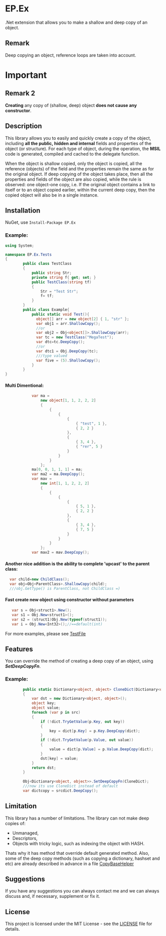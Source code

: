 # EP.Ex
.Net extension that allows you to make a shallow and deep copy of an object.

## Remark
Deep copying an object, reference loops are taken into account.

# Important
## Remark 2
**Creating** any copy of (shallow, deep) object **does not cause any constructor**.

## Description
This library allows you to easily and quickly create a copy of the object, including **all the public, hidden and internal** fields and properties of the object (or structure).
For each type of object, during the operation, the **MSIL** code is generated, compiled and cached to the delegate function.

When the object is shallow copied, only the object is copied, all the reference (objects) of the field and the properties remain the same as for the original object. 
If deep copying of the object takes place, then all the properties and fields of the object are also copied, while the rule is observed: one object-one copy, i.e. If the original object contains a link to itself or to an object copied earlier, within the current deep copy, then the copied object will also be in a single instance.

## Installation
NuGet, use
`Install-Package EP.Ex`

### Example:
```csharp
using System;

namespace EP.Ex.Tests
{
        public class TestClass
        {
            public string Str;
            private string f{ get; set; }
            public TestClass(string tf)
            {
                Str = "Test Str";
                f= tf;
            }
        }
        public class Example{
            public static void Test(){
              object[] arr = new object[2] { 1, "str" };
              var obj1 = arr.ShallowCopy();
              //or
              var obj2 = Obj<object[]>.ShallowCopy(arr);
              var tc = new TestClass("MegaTest");
              var dtc=tc.DeepCopy();
              //or
              var dtc1 = Obj.DeepCopy(tc);
              ///type valued
              var five = (5).ShallowCopy();
            }
        }
}
```  
#### Multi Dimentional:
```csharp
            var ma =  
                new object[1, 1, 2, 2, 2] 
                {
                    {
                        {
                            {
                                { "test", 1 },
                                { 2, 2 }
                            },
                            {
                                { 3, 4 },
                                { "rer", 5 }
                            }
                        }
                    }
                };
            ma[0, 0, 1, 1, 1] = ma;
            var ma2 = ma.DeepCopy();
            var mav = 
                new int[1, 1, 2, 2, 2] 
                {
                    {
                        {
                            {
                                { 5, 1 },
                                { 2, 2 }
                            },
                            {
                                { 3, 4 },
                                { 7, 5 }
                            }
                        }
                    }
                };
            var mav2 = mav.DeepCopy();
```


#### Another nice addition is the ability to complete 'upcast' to the parent class:
```csharp
  var child=new ChildClass();
  var obj=Obj<ParentClass>.ShallowCopy(child);
  ///obj.GetType() is ParentClass, not ChildClass =)
```  
#### Fast create new object using constructor without parameters
```csharp
   var s = Obj<struct1>.New();
   var s1 = Obj.New<struct1>();
   var s2 = (struct1)Obj.New(typeof(struct1));
   var i = Obj.New<Int32>();//==default(int)
```

For more examples, please see [TestFile](EP.Ex.Tests/ObjTests.cs)
## Features

You can override the method of creating a deep copy of an object, using **_SetDeepCopyFn_**.

### Example:
```csharp
        public static Dictionary<object, object> CloneDict(Dictionary<object, object> src, Dictionary<object, object> dict)
        {
            var dst = new Dictionary<object, object>();
            object key;
            object value;
            foreach (var p in src)
            {
                if (!dict.TryGetValue(p.Key, out key))
                {
                    key = dict[p.Key] = p.Key.DeepCopy(dict);
                }
                if (!dict.TryGetValue(p.Value, out value))
                {
                    value = dict[p.Value] = p.Value.DeepCopy(dict);
                }
                dst[key] = value;
            }
            return dst;
        }
        
        Obj<Dictionary<object, object>>.SetDeepCopyFn(CloneDict);
        ///now its use CloneDict instead of default
        var dictcopy = srcdict.DeepCopy();
```  
## Limitation
This library has a number of limitations.
The library can not make deep copies of:
* Unmanaged,
* Descriptors,
* Objects with tricky logic, such as indexing the object with HASH.

Thats why it has method that override default generated method.
Also, some of the deep copy methods (such as copying a dictionary, hashset and etc) are already described in advance in a file [CopyBaseHelper](EP.Ex/CopyBaseHelper.cs)

## Suggestions
If you have any suggestions you can always contact me and we can always discuss and, if necessary, supplement or fix it.

## License

This project is licensed under the MIT License - see the [LICENSE](LICENSE) file for details.
